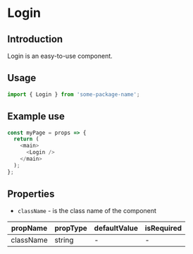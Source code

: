 # Login

<!-- STORY -->

## Introduction

Login is an easy-to-use component.

## Usage

```javascript
import { Login } from 'some-package-name';
```

## Example use

```javascript
const myPage = props => {
  return (
    <main>
      <Login />
    </main>
  );
};
```

## Properties

- `className` - is the class name of the component

| propName  | propType | defaultValue | isRequired |
| --------- | -------- | ------------ | ---------- |
| className | string   | -            | -          |
